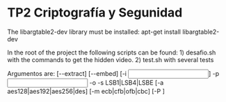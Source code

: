 TP2 Criptografía y Segunidad
============================

The libargtable2-dev library must be installed:
	apt-get install libargtable2-dev 
	
In the root of the project the following scripts can be found:
	1) desafio.sh with the commands to get the hidden video.
	2) test.sh with several tests

Argumentos are:
 [--extract] [--embed] [-i <input hide file>] -p <input bmp> -o <output bmp> -s LSB1|LSB4|LSBE [-a aes128|aes192|aes256|des] [-m ecb|cfb|ofb|cbc] [-P <char>]





